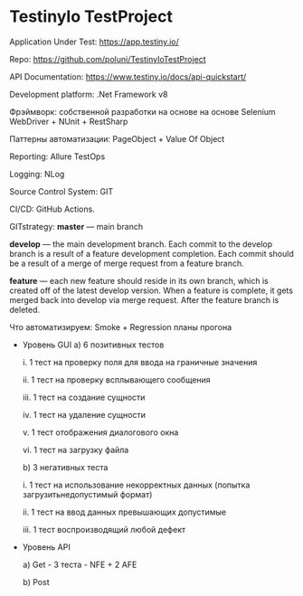 ﻿# TestinyIo TestProject

Application Under Test: https://app.testiny.io/

Repo: https://github.com/poluni/TestinyIoTestProject

API Documentation: https://www.testiny.io/docs/api-quickstart/

Development platform: .Net Framework v8

Фрэймворк: собственной разработки на основе на основе Selenium WebDriver + NUnit + RestSharp

Паттерны автоматизации: PageObject + Value Of Object

Reporting: Allure TestOps

Logging: NLog

Source Control System: GIT

CI/CD: GitHub Actions.

GITstrategy:
**master** — main branch

**develop** — the main development branch. Each commit to the develop branch is a result of a feature development completion. Each commit should be a result of a merge of merge request from a feature branch.

**feature** — each new feature should reside in its own branch, which is created off of the latest develop version. When a feature is complete, it gets merged back into develop via merge request. After the feature branch is deleted.

Что автоматизируем: Smoke + Regression планы прогона

+ Уровень GUI
  a) 6 позитивных тестов

    i. 	1 тест на проверку поля для ввода на граничные значения

    ii. 	1 тест на проверку всплывающего сообщения

    iii. 	1 тест на создание сущности

    iv. 	1 тест на удаление сущности

    v. 	1 тест отображения диалогового окна

    vi. 	1 тест на загрузку файла

  b) 3 негативных теста

    i. 	1 тест на использование некорректных данных (попытка загрузитьнедопустимый формат)

    ii. 	1 тест на ввод данных превышающих допустимые

    iii. 	1 тест воспроизводящий любой дефект

+ Уровень API

  a) Get - 3 теста - NFE + 2 AFE

  b) Post

